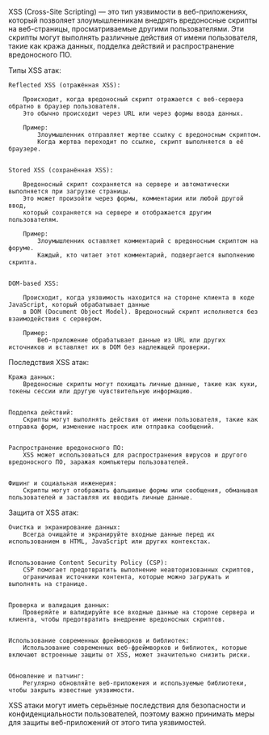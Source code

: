 XSS (Cross-Site Scripting) — это тип уязвимости в веб-приложениях, который позволяет злоумышленникам внедрять 
вредоносные скрипты на веб-страницы, просматриваемые другими пользователями. Эти скрипты могут выполнять различные 
действия от имени пользователя, такие как кража данных, подделка действий и распространение вредоносного ПО.


Типы XSS атак:

    Reflected XSS (отражённая XSS):

        Происходит, когда вредоносный скрипт отражается с веб-сервера обратно в браузер пользователя. 
        Это обычно происходит через URL или через формы ввода данных.
        
        Пример: 
            Злоумышленник отправляет жертве ссылку с вредоносным скриптом. 
            Когда жертва переходит по ссылке, скрипт выполняется в её браузере.


    Stored XSS (сохранённая XSS):

        Вредоносный скрипт сохраняется на сервере и автоматически выполняется при загрузке страницы. 
        Это может произойти через формы, комментарии или любой другой ввод, 
        который сохраняется на сервере и отображается другим пользователям.
        
        Пример: 
            Злоумышленник оставляет комментарий с вредоносным скриптом на форуме. 
            Каждый, кто читает этот комментарий, подвергается выполнению скрипта.


    DOM-based XSS:

        Происходит, когда уязвимость находится на стороне клиента в коде JavaScript, который обрабатывает данные 
        в DOM (Document Object Model). Вредоносный скрипт исполняется без взаимодействия с сервером.
        
        Пример: 
            Веб-приложение обрабатывает данные из URL или других источников и вставляет их в DOM без надлежащей проверки.


Последствия XSS атак:

    Кража данных:
        Вредоносные скрипты могут похищать личные данные, такие как куки, токены сессии или другую чувствительную информацию.


    Подделка действий:
        Скрипты могут выполнять действия от имени пользователя, такие как отправка форм, изменение настроек или отправка сообщений.


    Распространение вредоносного ПО:
        XSS может использоваться для распространения вирусов и другого вредоносного ПО, заражая компьютеры пользователей.


    Фишинг и социальная инженерия:
        Скрипты могут отображать фальшивые формы или сообщения, обманывая пользователей и заставляя их вводить личные данные.


Защита от XSS атак:

    Очистка и экранирование данных:
        Всегда очищайте и экранируйте входные данные перед их использованием в HTML, JavaScript или других контекстах.


    Использование Content Security Policy (CSP):
        CSP помогает предотвратить выполнение неавторизованных скриптов, 
        ограничивая источники контента, которые можно загружать и выполнять на странице.


    Проверка и валидация данных:
        Проверяйте и валидируйте все входные данные на стороне сервера и клиента, чтобы предотвратить внедрение вредоносных скриптов.


    Использование современных фреймворков и библиотек:
        Использование современных веб-фреймворков и библиотек, которые включают встроенные защиты от XSS, может значительно снизить риски.


    Обновление и патчинг:
        Регулярно обновляйте веб-приложения и используемые библиотеки, чтобы закрыть известные уязвимости.


XSS атаки могут иметь серьёзные последствия для безопасности и конфиденциальности пользователей, 
поэтому важно принимать меры для защиты веб-приложений от этого типа уязвимостей.
